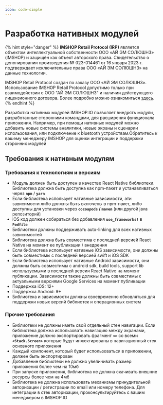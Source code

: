 ```yaml
---
icon: code-simple
---
```


# Разработка нативных модулей

{% hint style="danger" %}
**IMSHOP Retail Protocol (IRP)** является объектом интеллектуальной собственности ООО «АЙ ЭМ СОЛЮШНЗ» (IMSHOP) и защищён как объект авторского права. Свидетельство о депонировании произведения № 023-014461 от 16 января 2023 г. подтверждает исключительные права ООО «АЙ ЭМ СОЛЮШНЗ» на данные технологии.

IMSHOP Retail Protocol создан по заказу ООО «АЙ ЭМ СОЛЮШНЗ». Использование IMSHOP Retail Protocol допустимо только при взаимодействии с ООО "АЙ ЭМ СОЛЮШНЗ" и наличии действующего лицензионного договора. Более подробно можно ознакомиться [здесь](../api-license.md).
{% endhint %}

Разработка нативных модулей IMSHOP.IO позволяет внедрять модули, разработанные сторонними командами, для расширения функционала приложения. Например, при помощи нативных модулей можно добавить новые системы аналитики, новые экраны и сценарии использования, или подключение к bluetooth устройствам.Обратитесь к вашему менеджеру IMSHOP для оценки интеграции и поддержки сторонних модулей

## Требования к нативным модулям <a href="#trebovaniya-k-nativnym-modulyam" id="trebovaniya-k-nativnym-modulyam"></a>

### Требования к технологиям и версиям <a href="#trebovaniya-k-tekhnologiyam-i-versiyam" id="trebovaniya-k-tekhnologiyam-i-versiyam"></a>

* Модуль должен быть доступен в качестве React Native библиотеки. Библиотека должна быть доступна как npm-пакет и устанавливаться через **`npm`** / **`yarn`**
* Если библиотека использует нативные зависимости, эти зависимости либо должны быть включены в npm-пакет, либо доступны для установки через **`cocoapods` / `maven`** (или другой java репозиторий)
* iOS код должен собираться без добавления **`use_frameworks!`** в **`Podfile`**
* Библиотеки должны поддерживать auto-linking для всех нативных зависимостей
* Библиотека должна быть совместима с последней версией React Native на момент ее публикации / внедрения
* Если библиотека использует нативные iOS зависимости, они должны быть совместимы с последней версией swift и iOS SDK
* Если библиотека использует нативные Android зависимости, они должны быть совместимы с android sdk, build tools, support lib используемыми в последней версии React Native на момент публикации. Зависимости также должны быть совместимы с актуальными версиями Google Services на момент публикации
* Поддержка iOS: 12+
* Поддержка Android: 9+
* Библиотека и зависимости должны своевременно обновляться для поддержки новых версий библиотек и операционных систем

### Прочие требования <a href="#prochie-trebovaniya" id="prochie-trebovaniya"></a>

* Библиотеки не должны иметь свой отдельный стен навигации. Если библиотека должна использовать навигацию между экранами, приложение должно экспортировать фрагмент **`<>`** со всеми **`<Stack.Screen>`** которые будут инжектированы в навигационный стек основного приложения
* Каждый компонент, который будет использоваться в приложении, должен быть экспортирован
* Добавление библиотеки не должно увеличивать размер приложения более чем на 10мб
* При запуске приложения, библиотека не должна скачивать внешние ресурсы более чем на 4мб
* Библиотека не должна использовать механизмы принудительной авторизации / регистрации по email или номеру телефона. Для интеграции в стек авторизации, проконсультируйтесь с вашим менеджером в IMSHOP.IO
